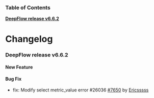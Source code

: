 ### Table of Contents

**[DeepFlow release v6.6.2](#v6.6.2)**<br/>

# Changelog

### <a id="v6.6.2"></a>DeepFlow release v6.6.2

#### New Feature

#### Bug Fix
* fix: Modify select metric_value error #26036 [#7650](https://github.com/deepflowio/deepflow/pull/7650) by [Ericsssss](https://github.com/Ericsssss)
